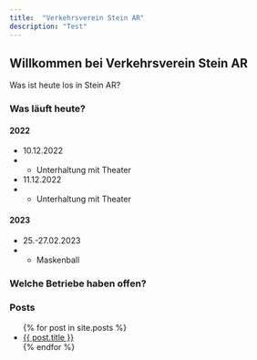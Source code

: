 ```yaml
---
title:  "Verkehrsverein Stein AR"
description: "Test"
---
```


## Willkommen bei Verkehrsverein Stein AR

Was ist heute los in Stein AR?

### Was läuft heute?

#### 2022
* 10.12.2022
* * Unterhaltung mit Theater
* 11.12.2022
* * Unterhaltung mit Theater

#### 2023
* 25.-27.02.2023
* * Maskenball

### Welche Betriebe haben offen?

### Posts

<ul>
  {% for post in site.posts %}
    <li>
      <a href="{{ post.url }}">{{ post.title }}</a>
    </li>
  {% endfor %}
</ul>
